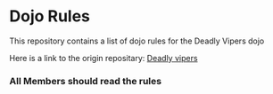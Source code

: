 Dojo Rules
==========

This repository contains a list of dojo rules for the Deadly Vipers dojo

Here is a link to the origin repositary: [Deadly vipers](https://github.com/deadlyvipers)

### All Members should read the rules

